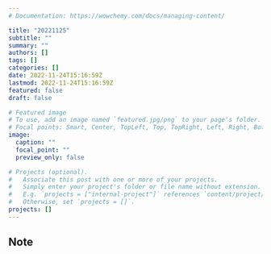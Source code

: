 ```yaml
---
# Documentation: https://wowchemy.com/docs/managing-content/

title: "20221125"
subtitle: ""
summary: ""
authors: []
tags: []
categories: []
date: 2022-11-24T15:16:59Z
lastmod: 2022-11-24T15:16:59Z
featured: false
draft: false

# Featured image
# To use, add an image named `featured.jpg/png` to your page's folder.
# Focal points: Smart, Center, TopLeft, Top, TopRight, Left, Right, BottomLeft, Bottom, BottomRight.
image:
  caption: ""
  focal_point: ""
  preview_only: false

# Projects (optional).
#   Associate this post with one or more of your projects.
#   Simply enter your project's folder or file name without extension.
#   E.g. `projects = ["internal-project"]` references `content/project/deep-learning/index.md`.
#   Otherwise, set `projects = []`.
projects: []
---
```


## Note

